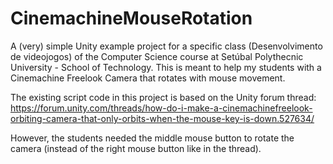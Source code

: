 # CinemachineMouseRotation
A (very) simple Unity example project for a specific class (Desenvolvimento de videojogos) of the Computer Science course at Setúbal Polythecnic University - School of Technology. This is meant to help my students with a Cinemachine Freelook Camera that rotates with mouse movement.  

The existing script code in this project is based on the Unity forum thread: https://forum.unity.com/threads/how-do-i-make-a-cinemachinefreelook-orbiting-camera-that-only-orbits-when-the-mouse-key-is-down.527634/

However, the students needed the middle mouse button to rotate the camera (instead of the right mouse button like in the thread).
